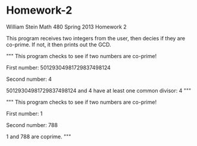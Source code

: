 Homework-2
==========

William Stein Math 480 Spring 2013 Homework 2

This program receives two integers from the user, then decies if they are co-prime. If not, it then prints out the GCD.

""" This program checks to see if two numbers are co-prime!

First number: 50129304981729837498124

Second number: 4

50129304981729837498124 and 4 have at least one common divisor: 4 """

""" This program checks to see if two numbers are co-prime!

First number: 1

Second number: 788

1 and 788 are coprime. """
